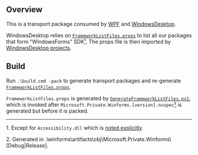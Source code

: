 ## Overview

This is a transport package consumed by [WPF](https://github.com/dotnet/wpf/) and [WindowsDesktop](https://github.com/dotnet/windowsdesktop/).

WindowsDesktop relies on [`FrameworkListFiles.props`](FrameworkListFiles.props) to list all our packages that form "WindowsForms" SDK[&#x00B9;](#ref1).
The props file is then imported by [WindowsDesktop projects](https://github.com/dotnet/windowsdesktop/blob/master/pkg/windowsdesktop/pkg/Directory.Build.props).

## Build

Run `.\build.cmd -pack` to generate transport packages and re-generate [`FrameworkListFiles.props`](FrameworkListFiles.props).

`FrameworkListFiles.props` is generated by [`GenerateFrameworkListFiles.ps1`](GenerateFrameworkListFiles.ps1), which is invoked after `Microsoft.Private.Winforms.[version].nuspec`[&#x00B2;](#ref2) is generated but before it is packed.




----

<a name="ref1"></a>1. Except for `Accessibility.dll` which is [noted explicitly](https://github.com/dotnet/windowsdesktop/blob/master/pkg/windowsdesktop/pkg/Directory.Build.props#L22).

<a name="ref2"></a>2. Generated in .\winforms\artifacts\obj\Microsoft.Private.Winforms\\[Debug|Release].